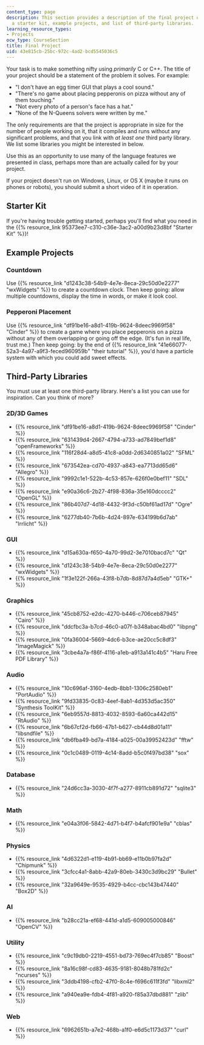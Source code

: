 ```yaml
---
content_type: page
description: This section provides a description of the final project of the course,
  a starter kit, example projects, and list of third-party libraries.
learning_resource_types:
- Projects
ocw_type: CourseSection
title: Final Project
uid: 43e815cb-25bc-972c-4ad2-bcd5545036c5
---
```


Your task is to make something nifty using _primarily_ C or C++. The title of your project should be a statement of the problem it solves. For example:

*   "I don't have an egg timer GUI that plays a cool sound."
*   "There's no game about placing pepperonis on pizza without any of them touching."
*   "Not every photo of a person's face has a hat."
*   "None of the N-Queens solvers were written by me."

The only requirements are that the project is appropriate in size for the number of people working on it, that it compiles and runs without any significant problems, and that you link with _at least one_ third party library. We list some libraries you might be interested in below.

Use this as an opportunity to use many of the language features we presented in class, perhaps more than are actually called for by your project.

If your project doesn't run on Windows, Linux, or OS X (maybe it runs on phones or robots), you should submit a short video of it in operation.

Starter Kit
-----------

If you're having trouble getting started, perhaps you'll find what you need in the {{% resource_link 95373ee7-c310-c36e-3ac2-a00d9b23d8bf "Starter Kit" %}}!

Example Projects
----------------

### Countdown

Use {{% resource_link "d1243c38-54b9-4e7e-8eca-29c50d0e2277" "wxWidgets" %}} to create a countdown clock. Then keep going: allow multiple countdowns, display the time in words, or make it look cool.

### Pepperoni Placement

Use {{% resource_link "df91be16-a8d1-419b-9624-8deec9969f58" "Cinder" %}} to create a game where you place pepperonis on a pizza without any of them overlapping or going off the edge. (It's fun in real life, trust me.) Then keep going: by the end of {{% resource_link "41e66077-52a3-4a97-a9f3-feced960959b" "their tutorial" %}}, you'd have a particle system with which you could add sweet effects.

Third-Party Libraries
---------------------

You must use at least one third-party library. Here's a list you can use for inspiration. Can you think of more?

### 2D/3D Games

*   {{% resource_link "df91be16-a8d1-419b-9624-8deec9969f58" "Cinder" %}}
*   {{% resource_link "631439d4-2667-4794-a733-ad7849bef1d8" "openFrameworks" %}}
*   {{% resource_link "116f28d4-a8d5-41c8-a0dd-2d6340851a02" "SFML" %}}
*   {{% resource_link "673542ea-cd70-4937-a843-ea7713dd65d6" "Allegro" %}}
*   {{% resource_link "9992c1e1-522b-4c53-857e-626f0e0bef11" "SDL" %}}
*   {{% resource_link "e90a36c6-2b27-4f98-836a-35e160dcccc2" "OpenGL" %}}
*   {{% resource_link "86b407d7-4d18-4432-9f3d-c50bf61ad17d" "Ogre" %}}
*   {{% resource_link "6277db40-7b6b-4d24-897e-634199b6d7ab" "Irrlicht" %}}

### GUI

*   {{% resource_link "d15a630a-f650-4a70-99d2-3e7010bacd7c" "Qt" %}}
*   {{% resource_link "d1243c38-54b9-4e7e-8eca-29c50d0e2277" "wxWidgets" %}}
*   {{% resource_link "1f3e122f-266a-43f8-b7db-8d87d7a4d5eb" "GTK+" %}}

### Graphics

*   {{% resource_link "45cb8752-e2dc-4270-b446-c706ceb87945" "Cairo" %}}
*   {{% resource_link "ddcfbc3a-b7cd-46c0-a07f-b348abac4bd0" "libpng" %}}
*   {{% resource_link "0fa36004-5669-4dc6-b3ce-ae20cc5c8df3" "ImageMagick" %}}
*   {{% resource_link "3cbe4a7a-f86f-4116-a1eb-a913a141c4b5" "Haru Free PDF Library" %}}

### Audio

*   {{% resource_link "10c696af-3160-4edb-8bb1-1306c2580eb1" "PortAudio" %}}
*   {{% resource_link "9fd33835-0c83-4eef-8ab1-4d353d5ac350" "Synthesis ToolKit" %}}
*   {{% resource_link "6eb9557d-8813-4032-8593-6a60ca442d15" "RtAudio" %}}
*   {{% resource_link "6b67cf2d-fb66-47b1-b627-cb44d8d01a11" "libsndfile" %}}
*   {{% resource_link "db6fba49-bd7a-4184-a025-00a39952423d" "fftw" %}}
*   {{% resource_link "0c1c0489-0119-4c14-8add-b5c0f497bd38" "sox" %}}

### Database

*   {{% resource_link "24d6cc3a-3030-4f7f-a277-8911cb891d72" "sqlite3" %}}

### Math

*   {{% resource_link "e04a3f06-5842-4d71-b4f7-b4afcf901e9a" "cblas" %}}

### Physics

*   {{% resource_link "4d6322d1-e119-4b91-bb69-e11b0b97fa2d" "Chipmunk" %}}
*   {{% resource_link "3cfcc4a1-8abb-42a9-80eb-3430c3d9bc29" "Bullet" %}}
*   {{% resource_link "32a9649e-9535-4929-b4cc-cbc143b47440" "Box2D" %}}

### AI

*   {{% resource_link "b28cc21a-ef68-441d-a1d5-609005000846" "OpenCV" %}}

### Utility

*   {{% resource_link "c9c19db0-2219-4551-bd73-769ec4f7cb85" "Boost" %}}
*   {{% resource_link "8a16c98f-cd83-4635-9181-8048b781fd2c" "ncurses" %}}
*   {{% resource_link "3ddb4198-cfb2-47f0-8c4e-f696c611f3fd" "libxml2" %}}
*   {{% resource_link "a940ea9e-fdb4-4f81-a920-f85a37dbd881" "zlib" %}}

### Web

*   {{% resource_link "6962651b-a7e2-468b-a1f0-e6d5c1173d37" "curl" %}}